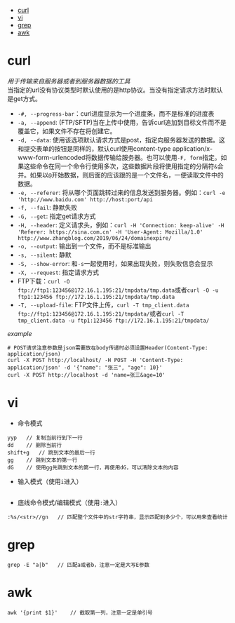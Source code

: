 <!-- TOC -->

- [curl](#curl)
- [vi](#vi)
- [grep](#grep)
- [awk](#awk)

<!-- /TOC -->

# curl
*用于传输来自服务器或者到服务器数据的工具*  
当指定的url没有协议类型时默认使用的是http协议。当没有指定请求方法时默认是get方式。

- `-#, --progress-bar`：curl进度显示为一个进度条，而不是标准的进度表
- `-a, --append`: (FTP/SFTP)当在上传中使用，告诉curl追加到目标文件而不是覆盖它，如果文件不存在将创建它。
- `-d, --data`: 使用该选项默认请求方式是post，指定向服务器发送的数据。这和提交表单的按钮是同样的，默认curl使用content-type application/x-www-form-urlencoded将数据传输给服务器。也可以使用`-F, form`指定。如果这些命令在同一个命令行使用多次，这些数据片段将使用指定的分隔符`&`合并。如果以`@`开始数据，则后面的应该跟的是一个文件名，一便读取文件中的数据。
- `-e, --referer`: 将从哪个页面跳转过来的信息发送到服务器。例如：`curl -e 'http://www.baidu.com' http://host:port/api`
- `-f, --fail`: 静默失败
- `-G, --get`: 指定get请求方式
- `-H, --header`: 定义请求头，例如：`curl -H 'Connection: keep-alive' -H 'Referer: https://sina.com.cn' -H 'User-Agent: Mozilla/1.0' http://www.zhangblog.com/2019/06/24/domainexpire/`
- `-o, --output`: 输出到一个文件，而不是标准输出
- `-s, --silent`: 静默
- `-S, --show-error`: 和`-s`一起使用时，如果出现失败，则失败信息会显示
- `-X, --request`: 指定请求方式
- FTP下载：`curl -O ftp://ftp1:123456@172.16.1.195:21/tmpdata/tmp.data`或者`curl -O -u ftp1:123456 ftp://172.16.1.195:21/tmpdata/tmp.data`
- `-T, --upload-file`: FTP文件上传，`curl -T tmp_client.data ftp://ftp1:123456@172.16.1.195:21/tmpdata/`或者`curl -T tmp_client.data -u ftp1:123456 ftp://172.16.1.195:21/tmpdata/`

*example*
```
# POST请求注意参数是json需要放在body传递时必须设置Header(Content-Type: application/json)
curl -X POST http://localhost/ -H POST -H 'Content-Type: application/json' -d '{"name": "张三", "age": 10}'  
curl -X POST http://localhost -d 'name=张三&age=10'
```

# vi
- 命令模式
```
yyp   // 复制当前行到下一行
dd    // 删除当前行
shift+g   // 跳到文本的最后一行
gg    // 跳到文本的第一行
dG    // 使用gg先跳到文本的第一行，再使用dG，可以清除文本的内容
```
- 输入模式（使用`i`进入）
```
```

- 底线命令模式/编辑模式（使用`:`进入）
```
:%s/<str>//gn   // 匹配整个文件中的str字符串，显示匹配到多少个，可以用来查看统计
```

# grep
```
grep -E "a|b"   // 匹配a或者b，注意一定是大写E参数
```

# awk
```
awk '{print $1}'    // 截取第一列，注意一定是单引号
```